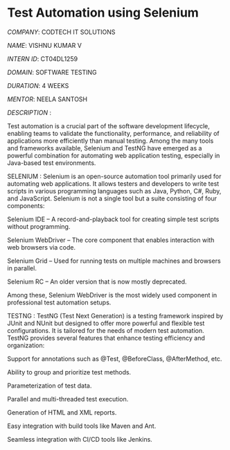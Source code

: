 # Test Automation using Selenium

*COMPANY*:  CODTECH IT SOLUTIONS

*NAME*: VISHNU KUMAR V

*INTERN ID*: CT04DL1259

*DOMAIN*: SOFTWARE TESTING

*DURATION*: 4 WEEKS

*MENTOR*: NEELA SANTOSH

*DESCRIPTION* :

  Test automation is a crucial part of the software development lifecycle, enabling teams to validate the functionality, performance, and reliability of applications more efficiently than manual testing. Among the many tools and frameworks available, Selenium and TestNG have emerged as a powerful combination for automating web application testing, especially in Java-based test environments.

SELENIUM :
	Selenium is an open-source automation tool primarily used for automating web applications. It allows testers and developers to write test scripts in various programming languages such as Java, Python, C#, Ruby, and JavaScript. Selenium is not a single tool but a suite consisting of four components:

Selenium IDE – A record-and-playback tool for creating simple test scripts without programming.

Selenium WebDriver – The core component that enables interaction with web browsers via code.

Selenium Grid – Used for running tests on multiple machines and browsers in parallel.

Selenium RC – An older version that is now mostly deprecated.

Among these, Selenium WebDriver is the most widely used component in professional test automation setups.

TESTNG :
	TestNG (Test Next Generation) is a testing framework inspired by JUnit and NUnit but designed to offer more powerful and flexible test configurations. It is tailored for the needs of modern test automation. TestNG provides several features that enhance testing efficiency and organization:

Support for annotations such as @Test, @BeforeClass, @AfterMethod, etc.

Ability to group and prioritize test methods.

Parameterization of test data.

Parallel and multi-threaded test execution.

Generation of HTML and XML reports.

Easy integration with build tools like Maven and Ant.

Seamless integration with CI/CD tools like Jenkins.
